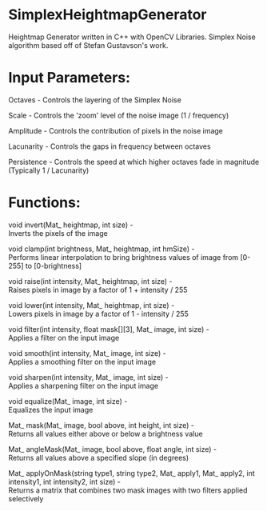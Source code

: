 # SimplexHeightmapGenerator
Heightmap Generator written in C++ with OpenCV Libraries. Simplex Noise algorithm based off of Stefan Gustavson's work. 

# Input Parameters:
Octaves - Controls the layering of the Simplex Noise

Scale - Controls the 'zoom' level of the noise image (1 / frequency)

Amplitude - Controls the contribution of pixels in the noise image

Lacunarity - Controls the gaps in frequency between octaves

Persistence - Controls the speed at which higher octaves fade in magnitude (Typically 1 / Lacunarity)

# Functions:
void invert(Mat_<uchar> heightmap, int size) -  
Inverts the pixels of the image  

void clamp(int brightness, Mat_<uchar> heightmap, int hmSize) -   
Performs linear interpolation to bring brightness values of image from [0-255] to [0-brightness]  
  
void raise(int intensity, Mat_<uchar> heightmap, int size) -   
Raises pixels in image by a factor of 1 + intensity / 255  

void lower(int intensity, Mat_<uchar> heightmap, int size) -   
Lowers pixels in image by a factor of 1 - intensity / 255  
  
void filter(int intensity, float mask[][3], Mat_<uchar> image, int size) -  
Applies a filter on the input image  
  
void smooth(int intensity, Mat_<uchar> image, int size) -  
Applies a smoothing filter on the input image  

void sharpen(int intensity, Mat_<uchar> image, int size) -  
Applies a sharpening filter on the input image  
  
void equalize(Mat_<uchar> image, int size) -  
Equalizes the input image  

Mat_<uchar> mask(Mat_<uchar> image, bool above, int height, int size) -  
Returns all values either above or below a brightness value  
  
Mat_<uchar> angleMask(Mat_<uchar> image, bool above, float angle, int size) -  
Returns all values above a specified slope (in degrees)  
  
Mat_<uchar> applyOnMask(string type1, string type2, Mat_<uchar> apply1, Mat_<uchar> apply2, int intensity1, int intensity2, int size) -  
Returns a matrix that combines two mask images with two filters applied selectively  
